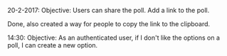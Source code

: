 20-2-2017: Objective: 
Users can share the poll. Add a link to the poll. 

Done, also created a way for people to copy the link to the clipboard.

14:30: Objective:
As an authenticated user, if I don't like the options on a poll, I can create a new option.

